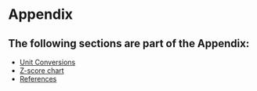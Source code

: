# Appendix

## The following sections are part of the Appendix:

 * [Unit Conversions](99.2-unit-conversions.md)
 * [Z-score chart](99.3-z-score-chart.md)
 * [References](99.4-references.md)
